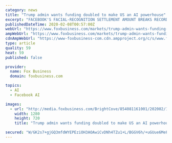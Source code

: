 ```yaml
---
category: news
title: "Trump admin wants funding doubled to make US an AI powerhouse"
excerpt: "FACEBOOK'S FACIAL-RECOGNITION SETTLEMENT AMOUNT BREAKS RECORD The White ... The budget proposal on Monday will include a 70% increase for National Science Foundation (NSF) for AI-related grants and interdisciplinary research institutes, rising to more than $850 million, sources said, as well as a significant jump in funding at NSF for quantum ..."
publishedDateTime: 2020-02-08T00:57:00Z
webUrl: "https://www.foxbusiness.com/markets/trump-admin-wants-funding-doubled-to-make-us-an-ai-powerhouse"
ampWebUrl: "https://www.foxbusiness.com/markets/trump-admin-wants-funding-doubled-to-make-us-an-ai-powerhouse.amp"
cdnAmpWebUrl: "https://www-foxbusiness-com.cdn.ampproject.org/c/s/www.foxbusiness.com/markets/trump-admin-wants-funding-doubled-to-make-us-an-ai-powerhouse.amp"
type: article
quality: 59
heat: 59
published: false

provider:
  name: Fox Business
  domain: foxbusiness.com

topics:
  - AI
  - Facebook AI

images:
  - url: "http://media.foxbusiness.com/BrightCove/854081161001/202002/1906/854081161001_6129875769001_6129874072001-vs.jpg"
    width: 1280
    height: 720
    title: "Trump admin wants funding doubled to make US an AI powerhouse"

secured: "W/GK2s7+gjGQ3mfdWYEPEziOH3AOAwiCvDNh4TZu1+L/BGGV6h/+uGUue6MeFJxpMQfYWrQY54x++vhSuVKsUwbJBcUd2cXZSVIj0Ycn1PMKUfq0w2A3ZYx5vIGuYnVGjts9/vgvMNIUrxa6BQNw2gUA/Ek8qcuwiOBXVdk9qw9Xs72v0QyxvWCSP0kTWfKIEEktc/p4ljagq8zyk4b4iWZJNVgE3G53Q06tFNinwyQqY4FhmehqPi8gWg8Z+YyCGCuLws5ZEYsqemCfADZ+ZIiA+Ff3gfQSHqVZksJPDXOikRUTJR/upSXQ5w0Wt7dV;NRYZgoQzsDkC8JhwS+7xsQ=="
---
```


